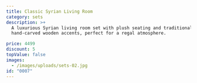 ```yaml
---
title: Classic Syrian Living Room
category: sets
description: >+
  A luxurious Syrian living room set with plush seating and traditional
  hand-carved wooden accents, perfect for a regal atmosphere.

price: 4499
discount: 5
topValue: false
images:
  - /images/uploads/sets-02.jpg
id: "0007"
---
```

